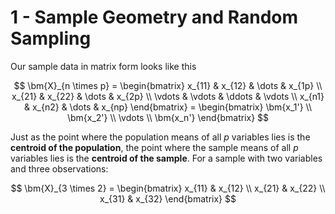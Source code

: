 # 1 - Sample Geometry and Random Sampling

Our sample data in matrix form looks like this

$$ \bm{X}_{n \times p} = \begin{bmatrix}
    x_{11} & x_{12} & \dots & x_{1p} \\
    x_{21} & x_{22} & \dots & x_{2p} \\
    \vdots & \vdots & \ddots & \vdots \\
    x_{n1} & x_{n2} & \dots & x_{np}
\end{bmatrix} = \begin{bmatrix}
    \bm{x_1'} \\
    \bm{x_2'} \\
    \vdots \\
    \bm{x_n'}
\end{bmatrix} $$

Just as the point where the population means of all $p$ variables lies is the **centroid of the population**, the point where the sample means of all $p$ variables lies is the **centroid of the sample**. For a sample with two variables and three observations:

$$ \bm{X}_{3 \times 2} = \begin{bmatrix}
    x_{11} & x_{12} \\
    x_{21} & x_{22} \\
    x_{31} & x_{32}
\end{bmatrix} $$
